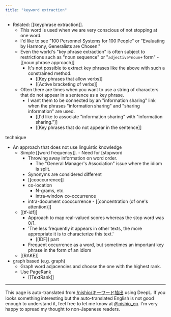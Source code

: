 ```yaml
---
title: "keyword extraction"
---
```


- Related: [[keyphrase extraction]].
    - This word is used when we are very conscious of not stopping at one word.
    - I'd like to see "100 Personnel Systems for 100 People" or "Evaluating by Harmony, Generalists are Chosen."
    - Even the world's "key phrase extraction" is often subject to restrictions such as "noun sequence" or "`adjective*noun+` form"
            - [[noun phrase approach]]
        - It's not possible to extract key phrases like the above with such a constrained method.
            - [[Key phrases that allow verbs]]
            - [[Active bracketing of verbs]]
    - Often there are times when you want to use a string of characters that do not appear in a sentence as a key phrase.
        - I want them to be connected by an "information sharing" link when the phrases "information sharing" and "sharing information" are used.
            - [[I'd like to associate "information sharing" with "information sharing."]]
            - [[Key phrases that do not appear in the sentence]]

technique
- An approach that does not use linguistic knowledge
    - Simple [[word frequency]].
            - Need for [stopword
        - Throwing away information on word order.
            - The "General Manager's Association" issue where the idiom is split.
        - Synonyms are considered different
        - [[cooccurrence]]
        - co-location
            - N-grams, etc.
            - intra-window co-occurrence
        - intra-document cooccurrence
                - [[concentration (of one's attention)]]
    - [[tf-idf]]
        - Approach to map real-valued scores whereas the stop word was 0/1.
        - 'The less frequently it appears in other texts, the more appropriate it is to characterize this text.'
            - [[IDF]] part
        - Frequent occurrence as a word, but sometimes an important key phrase in the form of an idiom
    - [[RAKE]]
- graph based (e.g. graph)
    - Graph word adjacencies and choose the one with the highest rank.
    - Use PageRank
        - [[TextRank]]

---
This page is auto-translated from [/nishio/キーワード抽出](https://scrapbox.io/nishio/キーワード抽出) using DeepL. If you looks something interesting but the auto-translated English is not good enough to understand it, feel free to let me know at [@nishio_en](https://twitter.com/nishio_en). I'm very happy to spread my thought to non-Japanese readers.
